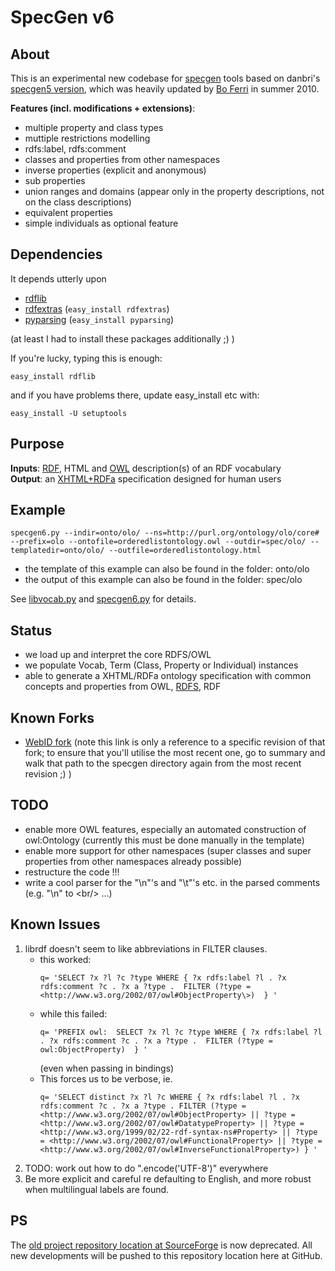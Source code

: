 SpecGen v6
==========

About
-----

This is an experimental new codebase for [specgen](http://forge.morfeo-project.org/wiki_en/index.php/SpecGen) tools based on danbri's [specgen5 version](http://svn.foaf-project.org/foaftown/specgen/), 
which was heavily updated by [Bo Ferri](http://github.com/zazi/) in summer 2010.

<b>Features (incl. modifications + extensions)</b>:

* multiple property and class types
* muttiple restrictions modelling
* rdfs:label, rdfs:comment
* classes and properties from other namespaces
* inverse properties (explicit and anonymous)
* sub properties
* union ranges and domains (appear only in the property descriptions, not on the class descriptions)
* equivalent properties
* simple individuals as optional feature

Dependencies
------------
		
It depends utterly upon 

* [rdflib](http://rdflib.net/)
* [rdfextras](http://code.google.com/p/rdfextras/) (`easy_install rdfextras`)
* [pyparsing](http://pyparsing.wikispaces.com/) (`easy_install pyparsing`)
	
(at least I had to install these packages additionally ;) )

If you're lucky, typing this is enough:

	easy_install rdflib

and if you have problems there, update easy_install etc with:

	easy_install -U setuptools
	
Purpose
-------
	
<b>Inputs</b>: [RDF](http://www.w3.org/TR/rdf-primer/), HTML and [OWL](http://www.w3.org/TR/owl-semantics/) description(s) of an RDF vocabulary<br/>
<b>Output</b>: an [XHTML+RDFa](http://www.w3.org/TR/rdfa-syntax/) specification designed for human users

Example
-------

	specgen6.py --indir=onto/olo/ --ns=http://purl.org/ontology/olo/core#  --prefix=olo --ontofile=orderedlistontology.owl --outdir=spec/olo/ --templatedir=onto/olo/ --outfile=orderedlistontology.html

* the template of this example can also be found in the folder: onto/olo
* the output of this example can also be found in the folder: spec/olo

See [libvocab.py](https://github.com/specgen/specgen/blob/master/libvocab.py) and [specgen6.py](https://github.com/specgen/specgen/blob/master/specgen6.py) for details.

Status
------

* we load up and interpret the core RDFS/OWL 
* we populate Vocab, Term (Class, Property or Individual) instances
* able to generate a XHTML/RDFa ontology specification with common concepts and properties from OWL, [RDFS](http://www.w3.org/TR/rdf-schema/), RDF

Known Forks
-----------

* [WebID fork](http://dvcs.w3.org/hg/WebID/file/029f115c08a5/ontologies/specgen) (note this link is only a reference to a specific revision of that fork; to ensure that you'll utilise the most recent one, go to summary and walk that path to the specgen directory again from the most recent revision ;) )

TODO
----

* enable more OWL features, especially an automated construction of owl:Ontology (currently this must be done manually in the template)
* enable more support for other namespaces (super classes and super properties from other namespaces already possible)
* restructure the code !!!
* write a cool parser for the "\n"'s and "\t"'s etc. in the parsed comments (e.g. "\n" to \<br\/\> ...)

Known Issues
------------

<ol>
	<li>librdf doesn't seem to like abbreviations in FILTER clauses.

<ul>
	<li>this worked:
<pre><code>q= 'SELECT ?x ?l ?c ?type WHERE { ?x rdfs:label ?l . ?x rdfs:comment ?c . ?x a ?type .  FILTER (?type = &lt;http://www.w3.org/2002/07/owl#ObjectProperty\&gt;)  } '</code></pre></li>
<li>while this failed:
<pre><code>q= 'PREFIX owl: <http://www.w3.org/2002/07/owl#> SELECT ?x ?l ?c ?type WHERE { ?x rdfs:label ?l . ?x rdfs:comment ?c . ?x a ?type .  FILTER (?type = owl:ObjectProperty)  } '</pre></code>
(even when passing in bindings)</li>
<li>This forces us to be verbose, ie.
<pre><code>q= 'SELECT distinct ?x ?l ?c WHERE { ?x rdfs:label ?l . ?x rdfs:comment ?c . ?x a ?type . FILTER (?type = &lt;http://www.w3.org/2002/07/owl#ObjectProperty&gt; || ?type = &lt;http://www.w3.org/2002/07/owl#DatatypeProperty&gt; || ?type = &lt;http://www.w3.org/1999/02/22-rdf-syntax-ns#Property&gt; || ?type = &lt;http://www.w3.org/2002/07/owl#FunctionalProperty&gt; || ?type = &lt;http://www.w3.org/2002/07/owl#InverseFunctionalProperty&gt;) } '</pre></code></li>
</ul></li>	
<li>TODO: work out how to do ".encode('UTF-8')" everywhere</li>
<li>Be more explicit and careful re defaulting to English, and more robust when multilingual labels are found.</li></ol>

PS
--

The [old project repository location at SourceForge](http://smiy.svn.sourceforge.net/viewvc/smiy/specgen/) is now deprecated. All new developments will be pushed to this repository location here at GitHub.
